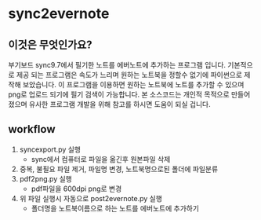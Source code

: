 # sync2evernote

## 이것은 무엇인가요?
부기보드 sync9.7에서 필기한 노트를 에버노트에 추가하는 프로그램 입니다.
기본적으로 제공 되는 프로그램은 속도가 느리며 원하는 노트북을 정할수 없기에 파이썬으로 제작해 보았습니다.
이 프로그램을 이용하면 원하는 노트북에 노트를 추가할 수 있으며 png로 업로드 되기에 필기 검색이 가능합니다.
본 소스코드는 개인적 목적으로 만들어 졌으며 유사한 프로그램 개발을 위해 참고를 하시면 도움이 되실 겁니다.

## workflow
1. syncexport.py 실행
    - sync에서 컴퓨터로 파일을 옮긴후 원본파일 삭제
2. 중복, 불필요 파일 제거, 파일명 변경, 노트북명으로된 폴더에 파일분류
3. pdf2png.py 실행
    - pdf파일을 600dpi png로 변경
4. 위 파일 실행시 자동으로 post2evernote.py 실행
    - 폴더명을 노트북이름으로 하는 노트를 에버노트에 추가하기